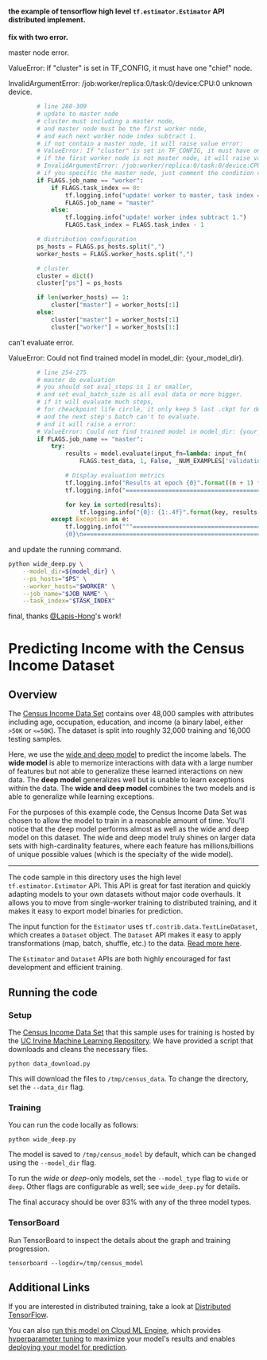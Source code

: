 #### the example of tensorflow high level `tf.estimator.Estimator` API distributed implement.

**fix with two error.**

master node error.

ValueError: If "cluster" is set in TF_CONFIG, it must have one "chief" node.

InvalidArgumentError: /job:worker/replica:0/task:0/device:CPU:0 unknown device.

``` python
        # line 280-309
        # update to master node
        # cluster must including a master node,
        # and master node must be the first worker node,
        # and each next worker node index subtract 1.
        # if not contain a master node, it will raise value error:
        # ValueError: If "cluster" is set in TF_CONFIG, it must have one "chief" node.
        # if the first worker node is not master node, it will raise value error:
        # InvalidArgumentError: /job:worker/replica:0/task:0/device:CPU:0 unknown device.
        # if you specific the master node, just comment the condition code.
        if FLAGS.job_name == "worker":
            if FLAGS.task_index == 0:
                tf.logging.info("update! worker to master, task index = 0.")
                FLAGS.job_name = "master"
            else:
                tf.logging.info("update! worker index subtract 1.")
                FLAGS.task_index = FLAGS.task_index - 1

        # distribution configuration
        ps_hosts = FLAGS.ps_hosts.split(",")
        worker_hosts = FLAGS.worker_hosts.split(",")

        # cluster
        cluster = dict()
        cluster["ps"] = ps_hosts

        if len(worker_hosts) == 1:
            cluster["master"] = worker_hosts[:1]
        else:
            cluster["master"] = worker_hosts[:1]
            cluster["worker"] = worker_hosts[1:]
```

can't evaluate error.

ValueError: Could not find trained model in model_dir: {your_model_dir}.

``` python
        # line 254-275
        # master do evaluation
        # you should set eval_steps is 1 or smaller,
        # and set eval_batch_size is all eval data or more bigger.
        # if it will evaluate much steps,
        # for cheackpoint life circle, it only keep 5 last .ckpt for default(you can customize).
        # and the next step's batch can't to evaluate.
        # and it will raise a error:
        # ValueError: Could not find trained model in model_dir: {your_model_dir}.
        if FLAGS.job_name == "master":
            try:
                results = model.evaluate(input_fn=lambda: input_fn(
                    FLAGS.test_data, 1, False, _NUM_EXAMPLES['validation']), steps=1)

                # Display evaluation metrics
                tf.logging.info("Results at epoch {0}".format((n + 1) * FLAGS.epochs_per_eval))
                tf.logging.info("================================================================")

                for key in sorted(results):
                    tf.logging.info("{0}: {1:.4f}".format(key, results[key]).replace(".0000", ""))
            except Exception as e:
                tf.logging.info("""================================================================\n
                {0}\n================================================================""".format(str(e)))
```

and update the running command.

``` bash
python wide_deep.py \
    --model_dir=${model_dir} \
    --ps_hosts="$PS" \
    --worker_hosts="$WORKER" \
    --job_name="$JOB_NAME" \
    --task_index="$TASK_INDEX"
```

final, thanks [@Lapis-Hong](https://github.com/Lapis-Hong/wide_deep_demo)'s work!

# Predicting Income with the Census Income Dataset
## Overview
The [Census Income Data Set](https://archive.ics.uci.edu/ml/datasets/Census+Income) contains over 48,000 samples with attributes including age, occupation, education, and income (a binary label, either `>50K` or `<=50K`). The dataset is split into roughly 32,000 training and 16,000 testing samples.

Here, we use the [wide and deep model](https://research.googleblog.com/2016/06/wide-deep-learning-better-together-with.html) to predict the income labels. The **wide model** is able to memorize interactions with data with a large number of features but not able to generalize these learned interactions on new data. The **deep model** generalizes well but is unable to learn exceptions within the data. The **wide and deep model** combines the two models and is able to generalize while learning exceptions.

For the purposes of this example code, the Census Income Data Set was chosen to allow the model to train in a reasonable amount of time. You'll notice that the deep model performs almost as well as the wide and deep model on this dataset. The wide and deep model truly shines on larger data sets with high-cardinality features, where each feature has millions/billions of unique possible values (which is the specialty of the wide model).

---

The code sample in this directory uses the high level `tf.estimator.Estimator` API. This API is great for fast iteration and quickly adapting models to your own datasets without major code overhauls. It allows you to move from single-worker training to distributed training, and it makes it easy to export model binaries for prediction.

The input function for the `Estimator` uses `tf.contrib.data.TextLineDataset`, which creates a `Dataset` object. The `Dataset` API makes it easy to apply transformations (map, batch, shuffle, etc.) to the data. [Read more here](https://www.tensorflow.org/programmers_guide/datasets).

The `Estimator` and `Dataset` APIs are both highly encouraged for fast development and efficient training.

## Running the code
### Setup
The [Census Income Data Set](https://archive.ics.uci.edu/ml/datasets/Census+Income) that this sample uses for training is hosted by the [UC Irvine Machine Learning Repository](https://archive.ics.uci.edu/ml/datasets/). We have provided a script that downloads and cleans the necessary files.

```
python data_download.py
```

This will download the files to `/tmp/census_data`. To change the directory, set the `--data_dir` flag.

### Training
You can run the code locally as follows:

```
python wide_deep.py
```

The model is saved to `/tmp/census_model` by default, which can be changed using the `--model_dir` flag.

To run the *wide* or *deep*-only models, set the `--model_type` flag to `wide` or `deep`. Other flags are configurable as well; see `wide_deep.py` for details.

The final accuracy should be over 83% with any of the three model types.

### TensorBoard

Run TensorBoard to inspect the details about the graph and training progression.

```
tensorboard --logdir=/tmp/census_model
```

## Additional Links

If you are interested in distributed training, take a look at [Distributed TensorFlow](https://www.tensorflow.org/deploy/distributed).

You can also [run this model on Cloud ML Engine](https://cloud.google.com/ml-engine/docs/getting-started-training-prediction), which provides [hyperparameter tuning](https://cloud.google.com/ml-engine/docs/getting-started-training-prediction#hyperparameter_tuning) to maximize your model's results and enables [deploying your model for prediction](https://cloud.google.com/ml-engine/docs/getting-started-training-prediction#deploy_a_model_to_support_prediction).
